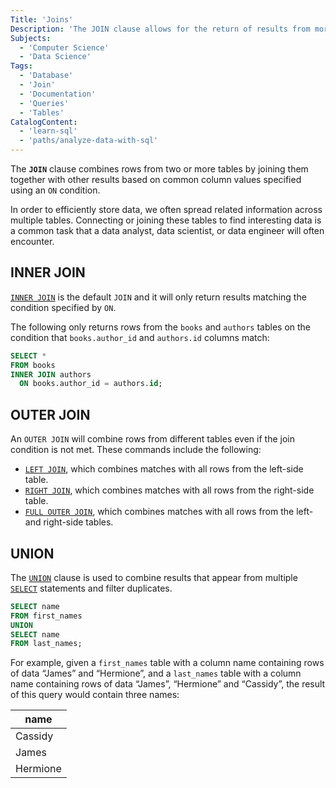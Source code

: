 ```yaml
---
Title: 'Joins'
Description: 'The JOIN clause allows for the return of results from more than one table by joining them together with other results based on common column values specified using an ON clause.'
Subjects:
  - 'Computer Science'
  - 'Data Science'
Tags:
  - 'Database'
  - 'Join'
  - 'Documentation'
  - 'Queries'
  - 'Tables'
CatalogContent:
  - 'learn-sql'
  - 'paths/analyze-data-with-sql'
---
```


The **`JOIN`** clause combines rows from two or more tables by joining them together with other results based on common column values specified using an `ON` condition.

In order to efficiently store data, we often spread related information across multiple tables. Connecting or joining these tables to find interesting data is a common task that a data analyst, data scientist, or data engineer will often encounter.

## INNER JOIN

[`INNER JOIN`](https://www.codecademy.com/resources/docs/sql/commands/inner-join) is the default `JOIN` and it will only return results matching the condition specified by `ON`.

The following only returns rows from the `books` and `authors` tables on the condition that `books.author_id` and `authors.id` columns match:

```sql
SELECT *
FROM books
INNER JOIN authors
  ON books.author_id = authors.id;
```

## OUTER JOIN

An `OUTER JOIN` will combine rows from different tables even if the join condition is not met. These commands include the following:

- [`LEFT JOIN`](https://www.codecademy.com/resources/docs/sql/commands/left-join), which combines matches with all rows from the left-side table.
- [`RIGHT JOIN`](https://www.codecademy.com/resources/docs/sql/commands/right-join), which combines matches with all rows from the right-side table.
- [`FULL OUTER JOIN`](https://www.codecademy.com/resources/docs/sql/commands/full-outer-join), which combines matches with all rows from the left- and right-side tables.

## UNION

The [`UNION`](https://www.codecademy.com/resources/docs/sql/commands/union) clause is used to combine results that appear from multiple [`SELECT`](https://www.codecademy.com/resources/docs/sql/commands/select) statements and filter duplicates.

```sql
SELECT name
FROM first_names
UNION
SELECT name
FROM last_names;
```

For example, given a `first_names` table with a column name containing rows of data “James” and “Hermione”, and a `last_names` table with a column name containing rows of data “James”, “Hermione” and “Cassidy”, the result of this query would contain three names:

| name     |
| -------- |
| Cassidy  |
| James    |
| Hermione |
